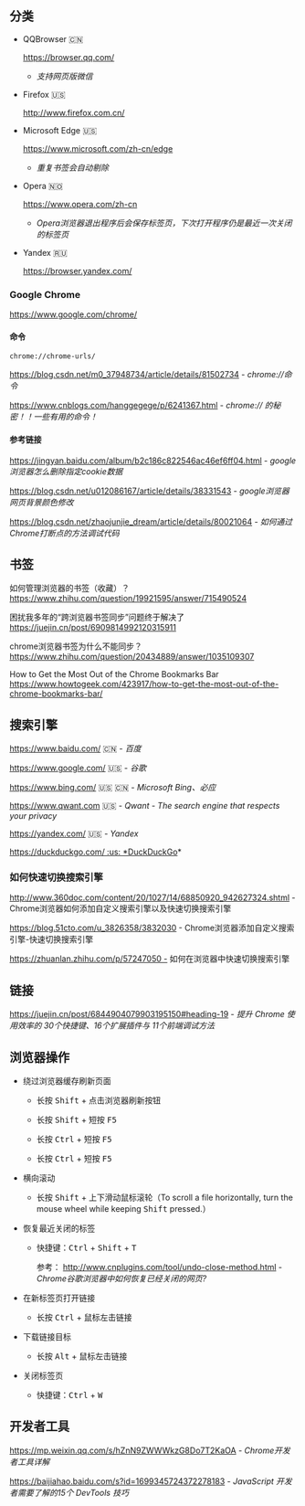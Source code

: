 ## 分类

- QQBrowser :cn:

  <i class="fa fa-qq"></i> https://browser.qq.com/

  - *支持网页版微信*



- Firefox :us:

  <i class="fa fa-firefox"></i> http://www.firefox.com.cn/



- Microsoft Edge :us:

  <i class="fa fa-edge"></i> https://www.microsoft.com/zh-cn/edge

  - *重复书签会自动剔除*



- Opera :norway:

  <i class="fa fa-opera"></i> https://www.opera.com/zh-cn

  - *Opera浏览器退出程序后会保存标签页，下次打开程序仍是最近一次关闭的标签页*



- Yandex :ru:

  https://browser.yandex.com/

### Google Chrome

<i class="fa fa-chrome"></i> https://www.google.com/chrome/



#### 命令

```shell
chrome://chrome-urls/
```



https://blog.csdn.net/m0_37948734/article/details/81502734 - *chrome://命令*

https://www.cnblogs.com/hanggegege/p/6241367.html - *chrome:// 的秘密！！一些有用的命令！*



#### 参考链接

https://jingyan.baidu.com/album/b2c186c822546ac46ef6ff04.html - *google浏览器怎么删除指定cookie数据*

https://blog.csdn.net/u012086167/article/details/38331543 - *google浏览器网页背景颜色修改*

https://blog.csdn.net/zhaojunjie_dream/article/details/80021064 - *如何通过Chrome打断点的方法调试代码*



## 书签 <i class="ri-fire-line light-red"></i>

如何管理浏览器的书签（收藏）？ https://www.zhihu.com/question/19921595/answer/715490524

困扰我多年的“跨浏览器书签同步”问题终于解决了 https://juejin.cn/post/6909814992120315911

chrome浏览器书签为什么不能同步？ https://www.zhihu.com/question/20434889/answer/1035109307

How to Get the Most Out of the Chrome Bookmarks Bar https://www.howtogeek.com/423917/how-to-get-the-most-out-of-the-chrome-bookmarks-bar/



## 搜索引擎

https://www.baidu.com/ :cn: - *百度*

https://www.google.com/ :us: - *谷歌*

https://www.bing.com/ :us: :cn: - *Microsoft Bing、必应*

https://www.qwant.com :us: - *Qwant - The search engine that respects your privacy*

https://yandex.com/ :us: - *Yandex*

https://duckduckgo.com/ :us: *DuckDuckGo*



### 如何快速切换搜索引擎

http://www.360doc.com/content/20/1027/14/68850920_942627324.shtml - Chrome浏览器如何添加自定义搜索引擎以及快速切换搜索引擎

https://blog.51cto.com/u_3826358/3832030 - Chrome浏览器添加自定义搜索引擎-快速切换搜索引擎

https://zhuanlan.zhihu.com/p/57247050 - 如何在浏览器中快速切换搜索引擎

## 链接

https://juejin.cn/post/6844904079903195150#heading-19 - *提升 Chrome 使用效率的 30个快捷键、16个扩展插件与 11个前端调试方法*

## 浏览器操作

- 绕过浏览器缓存刷新页面

  - 长按 <kbd>Shift</kbd> + 点击浏览器刷新按钮

  - 长按 <kbd>Shift</kbd> + 短按 <kbd>F5</kbd>

  - 长按 <kbd>Ctrl</kbd> + 短按 <kbd>F5</kbd>

  - 长按 <kbd>Ctrl</kbd> + 短按 <kbd>F5</kbd>



- 横向滚动
  - 长按 <kbd>Shift</kbd> + 上下滑动鼠标滚轮（To scroll a file horizontally, turn the mouse wheel while keeping <kbd>Shift</kbd> pressed.）



- 恢复最近关闭的标签

  - 快捷键：<kbd>Ctrl</kbd> + <kbd>Shift</kbd> + <kbd>T</kbd>

    <i class="fa fa-external-link"></i> 参考： http://www.cnplugins.com/tool/undo-close-method.html - *Chrome谷歌浏览器中如何恢复已经关闭的网页?*



- 在新标签页打开链接
  - 长按 <kbd>Ctrl</kbd> + 鼠标左击链接



- 下载链接目标
  - 长按 <kbd>Alt</kbd> + 鼠标左击链接



- 关闭标签页
  - 快捷键：<kbd>Ctrl</kbd> + <kbd>W</kbd>



## 开发者工具

https://mp.weixin.qq.com/s/hZnN9ZWWWkzG8Do7T2KaOA - *Chrome开发者工具详解*

https://baijiahao.baidu.com/s?id=1699345724372278183 - *JavaScript 开发者需要了解的15个 DevTools 技巧*
